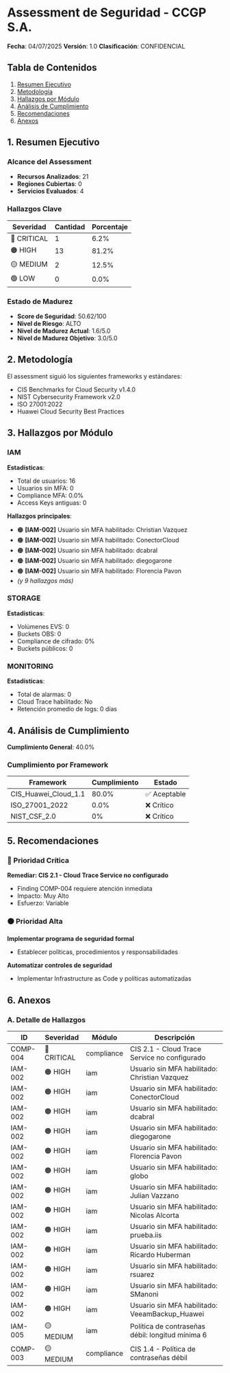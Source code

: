 # Assessment de Seguridad - CCGP S.A.

**Fecha**: 04/07/2025
**Versión**: 1.0
**Clasificación**: CONFIDENCIAL

## Tabla de Contenidos

1. [Resumen Ejecutivo](#resumen-ejecutivo)
2. [Metodología](#metodología)
3. [Hallazgos por Módulo](#hallazgos-por-módulo)
4. [Análisis de Cumplimiento](#análisis-de-cumplimiento)
5. [Recomendaciones](#recomendaciones)
6. [Anexos](#anexos)

## 1. Resumen Ejecutivo

### Alcance del Assessment

- **Recursos Analizados**: 21
- **Regiones Cubiertas**: 0
- **Servicios Evaluados**: 4

### Hallazgos Clave

| Severidad | Cantidad | Porcentaje |
|-----------|----------|------------|
| 🔴 CRITICAL | 1 | 6.2% |
| 🟠 HIGH | 13 | 81.2% |
| 🟡 MEDIUM | 2 | 12.5% |
| 🟢 LOW | 0 | 0.0% |

### Estado de Madurez

- **Score de Seguridad**: 50.62/100
- **Nivel de Riesgo**: ALTO
- **Nivel de Madurez Actual**: 1.6/5.0
- **Nivel de Madurez Objetivo**: 3.0/5.0

## 2. Metodología

El assessment siguió los siguientes frameworks y estándares:

- CIS Benchmarks for Cloud Security v1.4.0
- NIST Cybersecurity Framework v2.0
- ISO 27001:2022
- Huawei Cloud Security Best Practices

## 3. Hallazgos por Módulo

### IAM

**Estadísticas**:

- Total de usuarios: 16
- Usuarios sin MFA: 0
- Compliance MFA: 0.0%
- Access Keys antiguas: 0

**Hallazgos principales**:

- 🟠 **[IAM-002]** Usuario sin MFA habilitado: Christian Vazquez
- 🟠 **[IAM-002]** Usuario sin MFA habilitado: ConectorCloud
- 🟠 **[IAM-002]** Usuario sin MFA habilitado: dcabral
- 🟠 **[IAM-002]** Usuario sin MFA habilitado: diegogarone
- 🟠 **[IAM-002]** Usuario sin MFA habilitado: Florencia Pavon
- *(y 9 hallazgos más)*

### STORAGE

**Estadísticas**:

- Volúmenes EVS: 0
- Buckets OBS: 0
- Compliance de cifrado: 0%
- Buckets públicos: 0


### MONITORING

**Estadísticas**:

- Total de alarmas: 0
- Cloud Trace habilitado: No
- Retención promedio de logs: 0 días


## 4. Análisis de Cumplimiento

**Cumplimiento General**: 40.0%

### Cumplimiento por Framework

| Framework | Cumplimiento | Estado |
|-----------|--------------|--------|
| CIS_Huawei_Cloud_1.1 | 80.0% | ✅ Aceptable |
| ISO_27001_2022 | 0.0% | ❌ Crítico |
| NIST_CSF_2.0 | 0% | ❌ Crítico |

## 5. Recomendaciones

### 🔴 Prioridad Crítica

**Remediar: CIS 2.1 - Cloud Trace Service no configurado**
- Finding COMP-004 requiere atención inmediata
- Impacto: Muy Alto
- Esfuerzo: Variable

### 🟠 Prioridad Alta

**Implementar programa de seguridad formal**
- Establecer políticas, procedimientos y responsabilidades

**Automatizar controles de seguridad**
- Implementar Infrastructure as Code y políticas automatizadas


## 6. Anexos

### A. Detalle de Hallazgos

| ID | Severidad | Módulo | Descripción |
|----|-----------|--------|-------------|
| COMP-004 | 🔴 CRITICAL | compliance | CIS 2.1 - Cloud Trace Service no configurado |
| IAM-002 | 🟠 HIGH | iam | Usuario sin MFA habilitado: Christian Vazquez |
| IAM-002 | 🟠 HIGH | iam | Usuario sin MFA habilitado: ConectorCloud |
| IAM-002 | 🟠 HIGH | iam | Usuario sin MFA habilitado: dcabral |
| IAM-002 | 🟠 HIGH | iam | Usuario sin MFA habilitado: diegogarone |
| IAM-002 | 🟠 HIGH | iam | Usuario sin MFA habilitado: Florencia Pavon |
| IAM-002 | 🟠 HIGH | iam | Usuario sin MFA habilitado: globo |
| IAM-002 | 🟠 HIGH | iam | Usuario sin MFA habilitado: Julian Vazzano |
| IAM-002 | 🟠 HIGH | iam | Usuario sin MFA habilitado: Nicolas Alcorta |
| IAM-002 | 🟠 HIGH | iam | Usuario sin MFA habilitado: prueba.iis |
| IAM-002 | 🟠 HIGH | iam | Usuario sin MFA habilitado: Ricardo Huberman |
| IAM-002 | 🟠 HIGH | iam | Usuario sin MFA habilitado: rsuarez |
| IAM-002 | 🟠 HIGH | iam | Usuario sin MFA habilitado: SManoni |
| IAM-002 | 🟠 HIGH | iam | Usuario sin MFA habilitado: VeeamBackup_Huawei |
| IAM-005 | 🟡 MEDIUM | iam | Política de contraseñas débil: longitud mínima 6 |
| COMP-003 | 🟡 MEDIUM | compliance | CIS 1.4 - Política de contraseñas débil |
